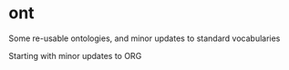 # ont
Some re-usable ontologies, and minor updates to standard vocabularies

Starting with minor updates to ORG
